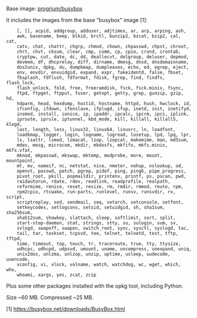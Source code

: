 Base image: [progrium/busybox](https://hub.docker.com/r/progrium/busybox/dockerfile)

It includes the images from the base "busybox" image [1]:

        [, [[, acpid, addgroup, adduser, adjtimex, ar, arp, arping, ash,
        awk, basename, beep, blkid, brctl, bunzip2, bzcat, bzip2, cal, cat,
        catv, chat, chattr, chgrp, chmod, chown, chpasswd, chpst, chroot,
        chrt, chvt, cksum, clear, cmp, comm, cp, cpio, crond, crontab,
        cryptpw, cut, date, dc, dd, deallocvt, delgroup, deluser, depmod,
        devmem, df, dhcprelay, diff, dirname, dmesg, dnsd, dnsdomainname,
        dos2unix, dpkg, du, dumpkmap, dumpleases, echo, ed, egrep, eject,
        env, envdir, envuidgid, expand, expr, fakeidentd, false, fbset,
        fbsplash, fdflush, fdformat, fdisk, fgrep, find, findfs, flash_lock,
        flash_unlock, fold, free, freeramdisk, fsck, fsck.minix, fsync,
        ftpd, ftpget, ftpput, fuser, getopt, getty, grep, gunzip, gzip, hd,
        hdparm, head, hexdump, hostid, hostname, httpd, hush, hwclock, id,
        ifconfig, ifdown, ifenslave, ifplugd, ifup, inetd, init, inotifyd,
        insmod, install, ionice, ip, ipaddr, ipcalc, ipcrm, ipcs, iplink,
        iproute, iprule, iptunnel, kbd_mode, kill, killall, killall5, klogd,
        last, length, less, linux32, linux64, linuxrc, ln, loadfont,
        loadkmap, logger, login, logname, logread, losetup, lpd, lpq, lpr,
        ls, lsattr, lsmod, lzmacat, lzop, lzopcat, makemime, man, md5sum,
        mdev, mesg, microcom, mkdir, mkdosfs, mkfifo, mkfs.minix, mkfs.vfat,
        mknod, mkpasswd, mkswap, mktemp, modprobe, more, mount, mountpoint,
        mt, mv, nameif, nc, netstat, nice, nmeter, nohup, nslookup, od,
        openvt, passwd, patch, pgrep, pidof, ping, ping6, pipe_progress,
        pivot_root, pkill, popmaildir, printenv, printf, ps, pscan, pwd,
        raidautorun, rdate, rdev, readlink, readprofile, realpath,
        reformime, renice, reset, resize, rm, rmdir, rmmod, route, rpm,
        rpm2cpio, rtcwake, run-parts, runlevel, runsv, runsvdir, rx, script,
        scriptreplay, sed, sendmail, seq, setarch, setconsole, setfont,
        setkeycodes, setlogcons, setsid, setuidgid, sh, sha1sum, sha256sum,
        sha512sum, showkey, slattach, sleep, softlimit, sort, split,
        start-stop-daemon, stat, strings, stty, su, sulogin, sum, sv,
        svlogd, swapoff, swapon, switch_root, sync, sysctl, syslogd, tac,
        tail, tar, taskset, tcpsvd, tee, telnet, telnetd, test, tftp, tftpd,
        time, timeout, top, touch, tr, traceroute, true, tty, ttysize,
        udhcpc, udhcpd, udpsvd, umount, uname, uncompress, unexpand, uniq,
        unix2dos, unlzma, unlzop, unzip, uptime, usleep, uudecode, uuencode,
        vconfig, vi, vlock, volname, watch, watchdog, wc, wget, which, who,
        whoami, xargs, yes, zcat, zcip

Plus some other packages installed with the opkg tool, including Python.

Size ~60 MB. Compressed ~25 MB.

[1] https://busybox.net/downloads/BusyBox.html
